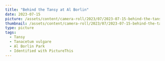 ```yaml
---
title: "Behind the Tansy at Al Borlin"
date: 2023-07-15
picture: /assets/content/camera-roll/2023/07/2023-07-15-behind-the-tansy-at-al-borlin/20230716_032639981_iOS.jpg
thumbnail: /assets/content/camera-roll/2023/07/2023-07-15-behind-the-tansy-at-al-borlin/20230716_032639981_iOS-thumbnail.jpg
type: picture
tags:
  - Tansy
  - Tanacetum vulgare
  - Al Borlin Park
  - Identified with PictureThis
---
```

